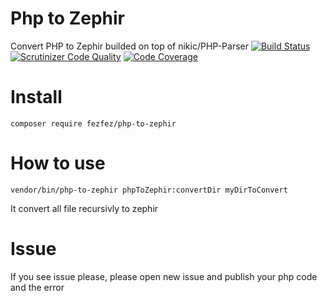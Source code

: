 Php to Zephir
=============

Convert PHP to Zephir builded on top of nikic/PHP-Parser
[![Build Status](https://travis-ci.org/fezfez/php-to-zephir.svg?branch=master)](https://travis-ci.org/fezfez/php-to-zephir)
[![Scrutinizer Code Quality](https://scrutinizer-ci.com/g/fezfez/php-to-zephir/badges/quality-score.png?b=master)](https://scrutinizer-ci.com/g/fezfez/php-to-zephir/?branch=master)
[![Code Coverage](https://scrutinizer-ci.com/g/fezfez/php-to-zephir/badges/coverage.png?b=master)](https://scrutinizer-ci.com/g/fezfez/php-to-zephir/?branch=master)



Install
=======

    composer require fezfez/php-to-zephir


How to use
====

    vendor/bin/php-to-zephir phpToZephir:convertDir myDirToConvert 
    
It convert all file recursivly to zephir

Issue
=====

If you see issue please, please open new issue and publish your php code and the error
